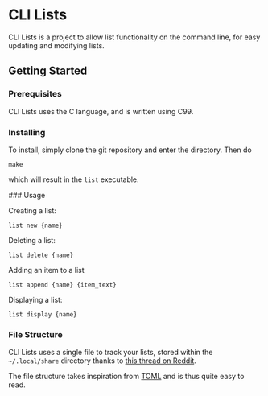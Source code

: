 # CLI Lists

CLI Lists is a project to allow list functionality on the command line, for easy updating and modifying lists.

## Getting Started

### Prerequisites

CLI Lists uses the C language, and is written using C99.

### Installing

To install, simply clone the git repository and enter the directory. Then do

`make`

which will result in the `list` executable.

### Usage

Creating a list:

`list new {name}`

Deleting a list:

`list delete {name}`

Adding an item to a list

`list append {name} {item_text}`

Displaying a list:

`list display {name}`

### File Structure

CLI Lists uses a single file to track your lists, stored within the `~/.local/share` directory
thanks to [this thread on Reddit](https://www.reddit.com/r/linux/comments/971m0z/im_tired_of_folders_littering_my_home_directory/).

The file structure takes inspiration from [TOML](https://github.com/toml-lang/toml) and is thus quite easy to read.
